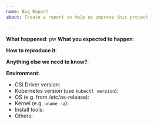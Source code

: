 ```yaml
---
name: Bug Report
about: Create a report to help us improve this project

---
```


<!-- Please use this template while reporting a bug and provide as much info as possible. Not doing so may result in your bug not being addressed in a timely manner. Thanks!
-->


**What happened**:
pw
**What you expected to happen**:

**How to reproduce it**:

**Anything else we need to know?**:

**Environment**:
<!-- 
Run following command to get CSI driver version:
kubectl get po -n kube-system -o yaml | grep gcr | grep nfs
-->
- CSI Driver version:
- Kubernetes version (use `kubectl version`):
- OS (e.g. from /etc/os-release):
- Kernel (e.g. `uname -a`):
- Install tools:
- Others:
